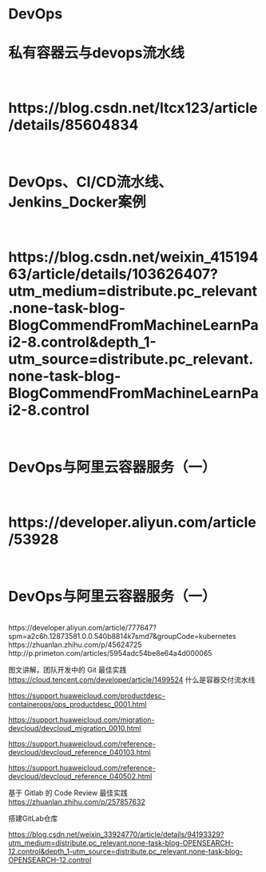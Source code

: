 <h1>DevOps</h1>
<h1>私有容器云与devops流水线</h1><br>
<h1>https://blog.csdn.net/ltcx123/article/details/85604834</h1><br>
<h1>DevOps、CI/CD流水线、Jenkins_Docker案例</h1><br>
<h1>https://blog.csdn.net/weixin_41519463/article/details/103626407?utm_medium=distribute.pc_relevant.none-task-blog-BlogCommendFromMachineLearnPai2-8.control&depth_1-utm_source=distribute.pc_relevant.none-task-blog-BlogCommendFromMachineLearnPai2-8.control</h1><br>
<h1>DevOps与阿里云容器服务（一）</h1><br>
<h1>https://developer.aliyun.com/article/53928</h1><br>
<h1>DevOps与阿里云容器服务（一）</h1><br>
https://developer.aliyun.com/article/777647?spm=a2c6h.12873581.0.0.540b8814k7smd7&groupCode=kubernetes
https://zhuanlan.zhihu.com/p/45624725
http://p.primeton.com/articles/5954adc54be8e64a4d000065

图文讲解，团队开发中的 Git 最佳实践
https://cloud.tencent.com/developer/article/1499524
什么是容器交付流水线

https://support.huaweicloud.com/productdesc-containerops/ops_productdesc_0001.html


https://support.huaweicloud.com/migration-devcloud/devcloud_migration_0010.html

https://support.huaweicloud.com/reference-devcloud/devcloud_reference_040103.html

https://support.huaweicloud.com/reference-devcloud/devcloud_reference_040502.html

基于 Gitlab 的 Code Review 最佳实践
https://zhuanlan.zhihu.com/p/257857632

搭建GitLab仓库

https://blog.csdn.net/weixin_33924770/article/details/94193329?utm_medium=distribute.pc_relevant.none-task-blog-OPENSEARCH-12.control&depth_1-utm_source=distribute.pc_relevant.none-task-blog-OPENSEARCH-12.control




